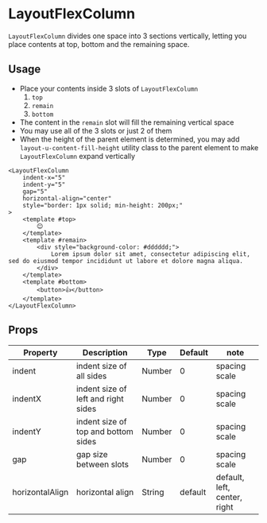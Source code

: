 # LayoutFlexColumn

`LayoutFlexColumn` divides one space into 3 sections vertically, letting you place contents at top, bottom and the remaining space.

<Doc-LayoutFlexColumnDoc />

## Usage

- Place your contents inside 3 slots of `LayoutFlexColumn`
  1. `top`
  1. `remain`
  1. `bottom`
- The content in the `remain` slot will fill the remaining vertical space
- You may use all of the 3 slots or just 2 of them
- When the height of the parent element is determined, you may add `layout-u-content-fill-height` utility class to the parent element to make `LayoutFlexColumn` expand vertically

```vue live
<LayoutFlexColumn
	indent-x="5"
	indent-y="5"
	gap="5"
	horizontal-align="center"
	style="border: 1px solid; min-height: 200px;"
>
	<template #top>
		😊
	</template>
	<template #remain>
		<div style="background-color: #dddddd;">
			Lorem ipsum dolor sit amet, consectetur adipiscing elit, sed do eiusmod tempor incididunt ut labore et dolore magna aliqua.
		</div>
	</template>
	<template #bottom>
		<button>👍</button>
	</template>
</LayoutFlexColumn>
```

## Props
| Property | Description | Type | Default | note |
| --- | --- | --- | --- | --- |
| indent | indent size of all sides | Number | 0 | spacing scale |
| indentX | indent size of left and right sides | Number | 0 | spacing scale |
| indentY | indent size of top and bottom sides | Number | 0 | spacing scale |
| gap | gap size between slots | Number | 0 | spacing scale |
| horizontalAlign | horizontal align | String | default | default, left, center, right |
